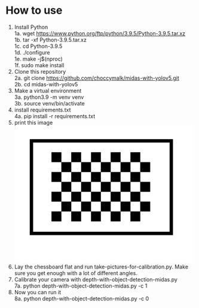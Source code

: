 # How to use
1. Install Python \
   1a. wget https://www.python.org/ftp/python/3.9.5/Python-3.9.5.tar.xz \
   1b. tar -xf Python-3.9.5.tar.xz \
   1c. cd Python-3.9.5 \
   1d. ./configure \
   1e. make -j$(nproc) \
   1f. sudo make install 
2. Clone this repository \
   2a. git clone https://github.com/choccymalk/midas-with-yolov5.git \
   2b. cd midas-with-yolov5 
3. Make a virtual environment \
   3a. python3.9 -m venv venv \
   3b. source venv/bin/activate 
4. install requirements.txt \
   4a. pip install -r requirements.txt 
5. print this image
   ![print this](https://github.com/choccymalk/midas-with-yolov5/blob/main/chessboard.jpg?raw=true) 
6. Lay the chessboard flat and run take-pictures-for-calibration.py. Make sure you get enough with a lot of different angles. 
7. Calibrate your camera with depth-with-object-detection-midas.py \
   7a. python depth-with-object-detection-midas.py -c 1 
8. Now you can run it \
   8a. python depth-with-object-detection-midas.py -c 0 
